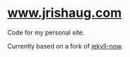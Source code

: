 # www.jrishaug.com
Code for my personal site.

Currently based on a fork of [jekyll-now](https://github.com/barryclark/jekyll-now).

